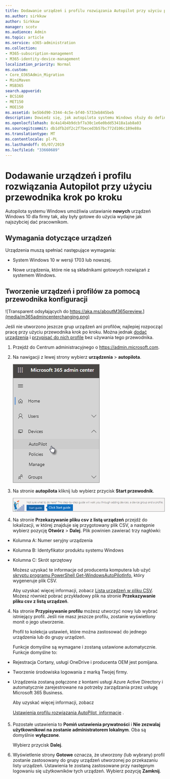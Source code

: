 ```yaml
---
title: Dodawanie urządzeń i profilu rozwiązania Autopilot przy użyciu przewodnika krok po kroku
ms.author: sirkkuw
author: Sirkkuw
manager: scotv
ms.audience: Admin
ms.topic: article
ms.service: o365-administration
ms.collection:
- M365-subscription-management
- M365-identity-device-management
localization_priority: Normal
ms.custom:
- Core_O365Admin_Migration
- MiniMaven
- MSB365
search.appverid:
- BCS160
- MET150
- MOE150
ms.assetid: be5b6d90-3344-4c5e-bf40-5733eb845beb
description: Dowiedz się, jak autopilota systemu Windows służy do definiowania nowych urządzeń Windows 10 dla Twojej firmy.
ms.openlocfilehash: 8c4a14b4b9dcbf7a30c1e6e0bdd53418a1ab8a03
ms.sourcegitcommit: db1dfb2df2c2f7beced3b57bc772d106c189e88a
ms.translationtype: MT
ms.contentlocale: pl-PL
ms.lasthandoff: 05/07/2019
ms.locfileid: "33660689"
---
```

# <a name="use-the-step-by-step-guide-to-add-autopilot-devices-and-profile"></a>Dodawanie urządzeń i profilu rozwiązania Autopilot przy użyciu przewodnika krok po kroku

Autopilota systemu Windows umożliwia ustawianie **nowych** urządzeń Windows 10 dla firmy tak, aby były gotowe do użycia wydajne jak najszybciej dać pracownikom.
  
## <a name="device-requirements"></a>Wymagania dotyczące urządzeń

Urządzenia muszą spełniać następujące wymagania:
  
- System Windows 10 w wersji 1703 lub nowszej.
    
- Nowe urządzenia, które nie są składnikami gotowych rozwiązań z systemem Windows.
    
## <a name="use-the-setup-guide-to-create-devices-and-profiles"></a>Tworzenie urządzeń i profilów za pomocą przewodnika konfiguracji

![Transparent odsyłających do https://aka.ms/aboutM365preview.](media/m365admincenterchanging.png)

Jeśli nie utworzono jeszcze grup urządzeń ani profilów, najlepiej rozpocząć pracę przy użyciu przewodnika krok po kroku. Można jednak [dodać urządzenia](create-and-edit-autopilot-devices.md) i [przypisać do nich profile](create-and-edit-autopilot-profiles.md) bez używania tego przewodnika. 
  
1. Przejdź do Centrum administracyjnego o <a href="https://go.microsoft.com/fwlink/p/?linkid=837890" target="_blank">https://admin.microsoft.com</a>.

2. Na nawigacji z lewej strony wybierz **urządzenia** \> **autopilota**.

    ![W Centrum administracyjnego wybierz urządzenia, a następnie autopilota.](media/AutoPilot.png)
  
2. Na stronie **autopilota** kliknij lub wybierz przycisk **Start przewodnik**.
    
    ![Click Start guide for step-by-step instructions for Autopilot.](media/31662655-d1e6-437d-87ea-c0dec5da56f7.png)
  
3. Na stronie **Przekazywanie pliku csv z listą urządzeń** przejdź do lokalizacji, w której znajduje się przygotowany plik CSV, a następnie wybierz pozycję **Otwórz** \> **Dalej**. Plik powinien zawierać trzy nagłówki:
    
  - Kolumna A: Numer seryjny urządzenia
    
  - Kolumna B: Identyfikator produktu systemu Windows
    
  - Kolumna C: Skrót sprzętowy
    
    Możesz uzyskać te informacje od producenta komputera lub użyć [skryptu programu PowerShell Get-WindowsAutoPilotInfo](https://www.powershellgallery.com/packages/Get-WindowsAutoPilotInfo), który wygeneruje plik CSV. 
    
    Aby uzyskać więcej informacji, zobacz [Lista urządzeń w pliku CSV](https://support.office.com/article/932e3676-2491-49f0-9177-d893d2f5276e). Możesz również pobrać przykładowy plik na stronie **Przekazywanie pliku csv z listą urządzeń**. 
    
4. Na stronie **Przypisywanie profilu** możesz utworzyć nowy lub wybrać istniejący profil. Jeśli nie masz jeszcze profilu, zostanie wyświetlony monit o jego utworzenie. 
    
    Profil to kolekcja ustawień, które można zastosować do jednego urządzenia lub do grupy urządzeń.
    
    Funkcje domyślne są wymagane i zostaną ustawione automatycznie. Funkcje domyślne to:
    
  - Rejestracja Cortany, usługi OneDrive i producenta OEM jest pomijana.
    
  - Tworzenie środowiska logowania z marką Twojej firmy.
    
  - Urządzenia zostaną połączone z kontami usługi Azure Active Directory i automatycznie zarejestrowane na potrzeby zarządzania przez usługę Microsoft 365 Business.
    
    Aby uzyskać więcej informacji, zobacz
    
    [Ustawienia profilu rozwiązania AutoPilot  informacje](autopilot-profile-settings.md) . 
    
5. Pozostałe ustawienia to **Pomiń ustawienia prywatności** i **Nie zezwalaj użytkownikowi na zostanie administratorem lokalnym**. Oba są domyślnie **wyłączone**. 
    
    Wybierz przycisk **Dalej**.
    
6. Wyświetlenie strony **Gotowe** oznacza, że utworzony (lub wybrany) profil zostanie zastosowany do grupy urządzeń utworzonej po przekazaniu listy urządzeń. Ustawienia te zostaną zastosowane przy następnym logowaniu się użytkowników tych urządzeń. Wybierz pozycję **Zamknij**.
    